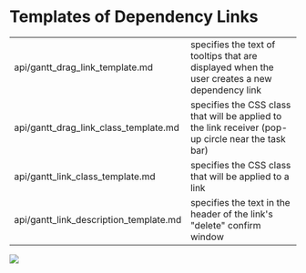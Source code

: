 
Templates of Dependency Links
========================================

<table class="webixdoc_links">
	<tbody>
    	<tr>
			<td class="webixdoc_links0">api/gantt_drag_link_template.md</td>
			<td>specifies the text of tooltips that are displayed when the user creates a new dependency link</td>
		</tr>
		<tr>
			<td class="webixdoc_links0">api/gantt_drag_link_class_template.md</td>
			<td>specifies the CSS class that will be applied to the link receiver (pop-up circle near the task bar)</td>
		</tr>
        <tr>
			<td class="webixdoc_links0">api/gantt_link_class_template.md</td>
			<td>specifies the CSS class that will be applied to a link</td>
		</tr>
        <tr>
			<td class="webixdoc_links0">api/gantt_link_description_template.md</td>
			<td>specifies the text in the header of the link's "delete" confirm window </td>
		</tr>
	</tbody>
</table>

<img src="desktop/templates_03.png"/>